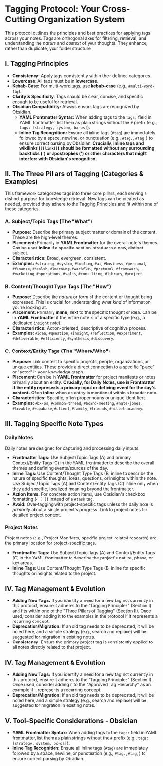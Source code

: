 # Tagging Protocol: Your Cross-Cutting Organization System

This protocol outlines the principles and best practices for applying tags across your notes. Tags are orthogonal axes for filtering, retrieval, and understanding the *nature* and *context* of your thoughts. They enhance, rather than duplicate, your folder structure.

## I. Tagging Principles

*   **Consistency:** Apply tags consistently within their defined categories.
*   **Lowercase:** All tags must be in **lowercase**.
*   **Kebab-Case:** For multi-word tags, use **kebab-case** (e.g., `#multi-word-tag`).
*   **Clarity & Specificity:** Tags should be clear, concise, and specific enough to be useful for retrieval.
*   **Obsidian Compatibility:** Always ensure tags are recognized by Obsidian.
    *   **YAML Frontmatter Syntax:** When adding tags to the `tags:` field in YAML frontmatter, list them as plain strings without the `#` prefix (e.g., `tags: [strategy, system, bx-os]`).
    *   **Inline Tag Recognition:** Ensure all inline tags (`#tag`) are immediately followed by a space, newline, or punctuation (e.g., `#tag.`, `#tag,`) to ensure correct parsing by Obsidian. **Crucially, inline tags and wikilinks (`[[link]]`) should be formatted without any surrounding backticks (`) or apostrophes (') or other characters that might interfere with Obsidian\'s recognition.**

## II. The Three Pillars of Tagging (Categories & Examples)

This framework categorizes tags into three core pillars, each serving a distinct purpose for knowledge retrieval. New tags can be created as needed, provided they adhere to the Tagging Principles and fit within one of these categories.

### A. Subject/Topic Tags (The "What")

*   **Purpose:** Describe the primary subject matter or domain of the content. These are the high-level themes.
*   **Placement:** Primarily in **YAML Frontmatter** for the overall note's themes. Can be used **inline** if a specific section introduces a new, distinct subject.
*   **Characteristics:** Broad, evergreen, consistent.
*   **Examples:** `#strategy`, `#system`, `#tooling`, `#ai`, `#business`, `#personal`, `#finance`, `#health`, `#learning`, `#workflow`, `#protocol`, `#framework`, `#marketing`, `#operations`, `#sales`, `#consulting`, `#library`, `#project`.

### B. Content/Thought Type Tags (The "How")

*   **Purpose:** Describe the *nature* or *form* of the content or thought being expressed. This is crucial for understanding *what kind* of information you're looking at.
*   **Placement:** Primarily **inline**, next to the specific thought or idea. Can be in **YAML Frontmatter** if the entire note is of a specific type (e.g., a dedicated `insight` note).
*   **Characteristics:** Action-oriented, descriptive of cognitive process.
*   **Examples:** `#idea`, `#question`, `#insight`, `#reflection`, `#experiment`, `#deliverable`, `#efficiency`, `#synthesis`, `#discovery`.

### C. Context/Entity Tags (The "Where/Who")

*   **Purpose:** Link content to specific projects, people, organizations, or unique entities. These provide a direct connection to a specific "place" or "actor" in your knowledge graph.
*   **Placement:** Can be in **YAML Frontmatter** for project manifests or notes primarily about an entity. **Crucially, for Daily Notes, use in Frontmatter if the entity represents a primary input or defining event for the day's content.** Often **inline** when an entity is mentioned within a broader note.
*   **Characteristics:** Specific, often proper nouns or unique identifiers.
*   **Examples:** `#bx-os`, `#common-thread`, `#board-meeting`, `#nate-jones`, `#lovable`, `#supabase`, `#client`, `#family`, `#friends`, `#hillel-academy`.

## III. Tagging Specific Note Types

### Daily Notes

Daily notes are designed for capturing and processing daily inputs.

*   **Frontmatter Tags:** Use Subject/Topic Tags (A) and primary Context/Entity Tags (C) in the YAML frontmatter to describe the overall themes and defining events/sources of the day.
*   **Inline Tags:** Use Content/Thought Type Tags (B) inline to describe the nature of specific thoughts, ideas, questions, or insights within the note. Use Subject/Topic Tags (A) and Context/Entity Tags (C) inline only when they add specific, localized meaning beyond the frontmatter.
*   **Action Items:** For concrete action items, use Obsidian's checkbox formatting (`- [ ]`) instead of a `#task` tag.
*   **Avoid:** Over-tagging with project-specific tags unless the daily note is *primarily* about a single project's progress. Link to project notes for detailed project context.

### Project Notes

Project notes (e.g., Project Manifests, specific project-related research) are the primary location for project-specific tags.

*   **Frontmatter Tags:** Use Subject/Topic Tags (A) and Context/Entity Tags (C) in the YAML frontmatter to describe the project's nature, phase, or key areas.
*   **Inline Tags:** Use Content/Thought Type Tags (B) inline for specific thoughts or insights related to the project.

## IV. Tag Management & Evolution

*   **Adding New Tags:** If you identify a need for a new tag not currently in this protocol, ensure it adheres to the "Tagging Principles" (Section I) and fits within one of the "Three Pillars of Tagging" (Section II). Once used, consider adding it to the examples in the protocol if it represents a recurring concept.
*   **Deprecation/Migration:** If an old tag needs to be deprecated, it will be noted here, and a simple strategy (e.g., search and replace) will be suggested for migration in existing notes.
*   **Consistency:** Ensure the primary project tag is consistently applied to all notes directly related to that project.

## IV. Tag Management & Evolution

*   **Adding New Tags:** If you identify a need for a new tag not currently in this protocol, ensure it adheres to the "Tagging Principles" (Section I). Once used, consider adding it to the "Approved Tag Hierarchy" as an example if it represents a recurring concept.
*   **Deprecation/Migration:** If an old tag needs to be deprecated, it will be noted here, and a simple strategy (e.g., search and replace) will be suggested for migration in existing notes.

## V. Tool-Specific Considerations - Obsidian

*   **YAML Frontmatter Syntax:** When adding tags to the `tags:` field in YAML frontmatter, list them as plain strings without the `#` prefix (e.g., `tags: [strategy, system, bx-os]`).
*   **Inline Tag Recognition:** Ensure all inline tags (`#tag`) are immediately followed by a space, newline, or punctuation (e.g., `#tag.`, `#tag,`) to ensure correct parsing by Obsidian.
